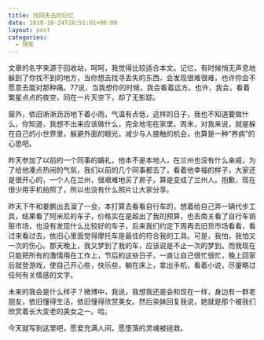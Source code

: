 ```yaml
---
title: 找回失去的记忆
date: 2010-10-24T20:51:01+00:00
layout: post
categories:
  - 随笔
---
```

文章的名字来源于回收站，呵呵，我觉得比较适合本文。记忆，有时候悄无声息地躲到了你找不到的地方，当你想去找寻丢失的东西，会发现很难很难，也许你会不愿意去面对那种痛。77说，当我想你的时候，我会看着远方。也许，我会，看着繁星点点的夜空，同在一片天空下，却了无影踪。

窗外，依旧淅淅沥沥地下着小雨，气温有点低，这样的日子，我也不知道要做什么，你知道，我想不出来应该做什么，完全地宅在家里。周末，对我来说，就是躲在自己的小世界里，躲避外面的眼光，减少与人接触的机会，也算是一种“养病”的心思吧。

昨天参加了以前的一个同事的婚礼，他本不是本地人，在兰州也没有什么亲戚，为了给他凑点热闹的气氛，我们以前的几个同事都去了，看着他幸福的样子，大家还是很开心的，一个人在兰州，很艰难地买了房子，算是变成了兰州人。抱歉，现在很少用手机拍照了，所以也没有什么照片让大家分享。

昨天下午和姜鹏出去溜了一会，本打算去看看自行车的，想着给自己弄一辆代步工具，结果看了阿米尼的车子，价格实在是超出了我的预算，也去南关看了自行车销赃市场，也没有发现什么比较好的车子，后来我们约定下周再去旧货市场看看，看过来看过去，依旧心里面觉得摩托车是最佳的符合我的工具。可是，我怕，我怕又一次的伤心。那天晚上，我又梦到了我的车，应该说是不止一次的梦到。而我现在只能把所有的激情用在工作上，节后的这些日子，一直让自己很忙很忙，晚上回家后就登游戏，使自己开心些，快乐些，躺在床上，拿出手机，看着小说，尽量略过任何有关情感的文字。
<!--more-->
未来的我会是什么样子？微博中，我说，我想我还是会和现在一样，身边有一群老朋友，依旧懂得生活，依旧懂得欣赏美女。然后染妹回复我说，她就是那个被我们欣赏着长大变老的美女之一。哈。

今天就写到这里吧，愿爱充满人间，愿堕落的灵魂被拯救。